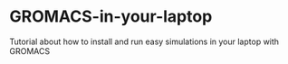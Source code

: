 # GROMACS-in-your-laptop
Tutorial about how to install and run easy simulations in your laptop with GROMACS
